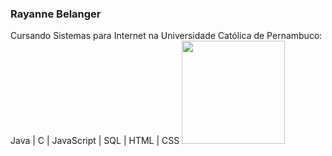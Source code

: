### Rayanne Belanger
Cursando Sistemas para Internet na Universidade Católica de Pernambuco: Java | C | JavaScript | SQL | HTML | CSS
<img height="165em" src="https://github-readme-stats.vercel.app/api/top-langs/?username=rayannebelanger&layout=compact&theme=aura&hide_border=true&langs_count=7"/> 

